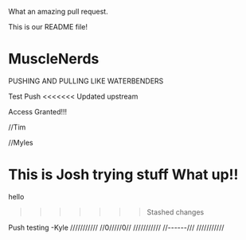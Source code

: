 What an amazing pull request.

This is our README file!


# MuscleNerds

PUSHING AND PULLING LIKE WATERBENDERS

Test Push
<<<<<<< Updated upstream



Access Granted!!!


//Tim

//Myles

This is Josh trying stuff
What up!!
=======
hello

>>>>>>> Stashed changes


Push testing -Kyle
///////////
//0/////0//
///////////
//------///
///////////
 
